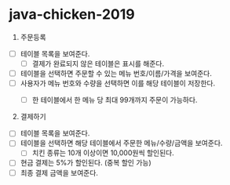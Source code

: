 # java-chicken-2019

1. 주문등록
- [ ] 테이블 목록을 보여준다.
    - [ ] 결제가 완료되지 않은 테이블은 표시를 해준다.
- [ ] 테이블을 선택하면 주문할 수 있는 메뉴 번호/이름/가격을 보여준다.
- [ ] 사용자가 메뉴 번호와 수량을 선택하면 이를 해당 테이블이 저장한다.
    - [ ] 한 테이블에서 한 메뉴 당 최대 99개까지 주문이 가능하다.
    

2. 결제하기
- [ ] 테이블 목록을 보여준다.
- [ ] 테이블을 선택하면 해당 테이블에서 주문한 메뉴/수량/금액을 보여준다.
    - [ ] 치킨 종류는 10개 이상이면 10,000원씩 할인된다.
- [ ] 현금 결제는 5%가 할인된다. (중복 할인 가능)
- [ ] 최종 결제 금액을 보여준다.